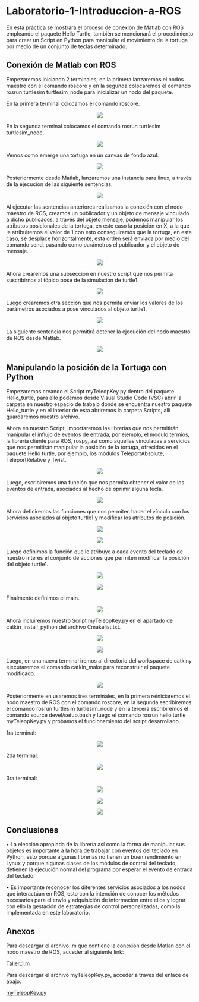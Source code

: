 # Laboratorio-1-Introduccion-a-ROS
En esta práctica se mostrará el proceso de conexión de Matlab con ROS empleando el paquete Hello Turtle, también se mencionará el procedimiento para crear un Script en Python para manipular el movimiento de la tortuga por medio de un conjunto de teclas determinado.

## Conexión de Matlab con ROS

Empezaremos iniciando 2 terminales, en la primera lanzaremos el nodos maestro con el comando roscore y en la segunda colocaremos el comando rosrun turtlesim turtlesim_node para inicializar un nodo del paquete.

En la primera terminal colocamos el comando roscore.
<p align="center"><img src="https://i.postimg.cc/W3xLyX44/1a.png"></p>

En la segunda terminal colocamos el comando rosrun turtlesim turtlesim_node.

<p align="center"><img src="https://i.postimg.cc/vHFwLqjq/2.png"</p>

Vemos como emerge una tortuga en un canvas de fondo azul.

<p align="center"><p align="center"><img src="https://i.postimg.cc/bvNhSZMq/3.png"></p>

Posteriormente desde Matlab, lanzaremos una instancia para linux, a través de la ejecución de las siguiente sentencias.

<p align="center"><img src="https://i.postimg.cc/pVntjb05/4.png"></p>


Al ejecutar las sentencias anteriores realizamos la conexión con el nodo maestro de ROS, creamos un publicador y un objeto de mensaje vinculado a dicho publicados, a través del objeto mensaje, podemos manipular los atributos posicionales de la tortuga, en este caso la posición en X, a la que le atribuiremos el valor de 1,con esto conseguiremos que la tortuga, en este caso, se desplace horizontalmente, esta orden será enviada por medio del comando send, pasando como parámetros el publicador y el objeto de mensaje.

<p align="center"><img src="https://i.postimg.cc/638xzDtS/5.png"></p>


Ahora crearemos una subsección en nuestro script que nos permita suscribirnos al tópico pose de la simulación de turtle1.

<p align="center"><img src="https://i.postimg.cc/8CKVR1QM/6.png"></p>

Luego crearemos otra sección que nos permita enviar los valores de los parámetros asociados a pose vinculados al objeto turtle1.

<p align="center"><img src="https://i.postimg.cc/qqnVHytx/7.png"></p>

La siguiente sentencia nos permitirá detener la ejecución del nodo maestro de ROS desde Matlab.

<p align="center"><img src="https://i.postimg.cc/x1PQdv6s/8.png"></p>

 ## Manipulando la posición de la Tortuga con Python

Empezaremos creando el Script myTeleopKey.py dentro del paquete Hello_turtle, para ello podemos desde Visual Studio Code (VSC) abrir la carpeta en nuestro espacio de trabajo donde se encuentra nuestro paquete Hello_turtle y en el interior de esta abriremos la carpeta Scripts, allí guardaremos nuestro archivo.

Ahora en nuestro Script, importaremos las librerías que nos permitirán manipular el influjo de eventos de entrada, por ejemplo, el modulo termios, la librería cliente para ROS, rospy, así como aquellas vinculadas a servicios que nos permitirán manipular la posición de la tortuga, ofrecidos en el paquete Hello turtle, por ejemplo, los módulos TeleportAbsolute, TeleportRelative y Twist.

<p align="center"><img src="https://i.postimg.cc/rF1XhG28/9.png"></p>
 
 Luego, escribiremos una función que nos permita obtener el valor de los eventos de entrada, asociados al hecho de oprimir alguna tecla.
 
<p align="center"><img src="https://i.postimg.cc/cHp2hCDg/10.png"></p>
 
 Ahora definiremos las funciones que nos permiten hacer el vínculo con los servicios asociados al objeto turtle1 y modificar los atributos de posición.
 
<p align="center"><img src="https://i.postimg.cc/Mpzkgcz1/11.png"></p>

<p align="center"><img src="https://i.postimg.cc/qvQfrk7S/12.png"></p>
 
Luego definimos la función que le atribuye a cada evento del teclado de nuestro interés el conjunto de acciones que permiten modificar la posición del objeto turtle1.
 
 
<p align="center"><img src="https://i.postimg.cc/43FrKBV1/13.png"></p>


 <p align="center"><img src="https://i.postimg.cc/5tthNZY0/14.png"></p>
 
 Finalmente definimos el main.

<p align="center"><img src="https://i.postimg.cc/4d7jpV1R/15.png"></p>
 
 Ahora incluiremos nuestro Script myTeleopKey.py en el apartado de catkin_install_python del archivo Cmakelist.txt.
 
<p align="center"><img src="https://i.postimg.cc/7Pzp616g/16.png"></p>
 
<p align="center"><img src="https://i.postimg.cc/4ypMSGM8/17.png"></p>
 Luego, en una nueva terminal iremos al directorio del workspace de catkiny ejecutaremos el comando catkin_make para reconstruir el paquete modificado.

<p align="center"><img src="https://i.postimg.cc/3x86nPZB/18.png"></p>
 
 Posteriormente en usaremos tres terminales, en la primera reiniciaremos el nodo maestro de ROS con el comando roscore, en la segunda escribiremos el comando rosrun turtlesim turtlesim_node y en la tercera escribiremos el comando source devel/setup.bash y luego el comando rosrun hello turtle myTeleopKey.py y probamos el funcionamiento del script desarrollado.
 
 1ra terminal:

 <p align="center"><img src="https://i.postimg.cc/pXY4Q2Kr/19.png"></p>
 2da terminal:
 
<p align="center"><img src="https://i.postimg.cc/gkP16wX1/20.png"></p>
 
 3ra terminal:


 
<p align="center"><img src="https://i.postimg.cc/zGxQM0t1/21.png"></p>
 
<p align="center"><img src="https://i.postimg.cc/HLjNCXR8/22.png"></p>
 
<p align="center"><img src="https://i.postimg.cc/9fSnXzH8/23.png"></p>
 
## Conclusiones
 
•	La elección apropiada de la librería así como la forma de manipular sus objetos es importante a la hora de trabajar con eventos del teclado en Python, esto porque algunas librerías no tienen un buen rendimiento en Lynux y porque algunas clases de los módulos de control del teclado, detienen la ejecución normal del programa por esperar el evento de entrada del teclado.
 
•	Es importante reconocer los diferentes servicios asociados a los nodos que interactúan en ROS, esto con la intención de conocer los métodos necesarios para el envío y adquisición de información entre ellos y lograr con ello la gestación de estrategias de control personalizadas, como la implementada en este laboratorio.

 
 ## Anexos
 Para descargar el archivo .m que contiene la conexión desde Matlan con el nodo maestro de ROS, acceder al siguiente link:
 <p><a href="https://drive.google.com/file/d/1NLyJpu6nR7ohlQENuUtdjfoVX9zItQGb/view?usp=sharing">Taller_1.m</a></p>
 Para descargar el archivo myTeleopKey.py, acceder a través del enlace de abajo.
 <p><a href="https://drive.google.com/file/d/17wl8QQisO4tgxs_ICFpzyhKJZ0SZk1lT/view?usp=sharing">myTeleopKey.py</a></p>

